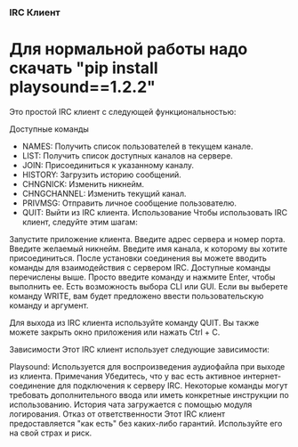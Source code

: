 ### IRC Клиент
# Для нормальной работы надо скачать "pip install playsound==1.2.2"
Это простой IRC клиент с следующей функциональностью:

Доступные команды
+ NAMES: Получить список пользователей в текущем канале.
+ LIST: Получить список доступных каналов на сервере.
+ JOIN: Присоединиться к указанному каналу.
+ HISTORY: Загрузить историю сообщений.
+ CHNGNICK: Изменить никнейм.
+ CHNGCHANNEL: Изменить текущий канал.
+ PRIVMSG: Отправить личное сообщение пользователю.
+ QUIT: Выйти из IRC клиента.
Использование
Чтобы использовать IRC клиент, следуйте этим шагам:

Запустите приложение клиента.
Введите адрес сервера и номер порта.
Введите желаемый никнейм.
Введите имя канала, к которому вы хотите присоединиться.
После установки соединения вы можете вводить команды для взаимодействия с сервером IRC. Доступные команды перечислены выше. Просто введите команду и нажмите Enter, чтобы выполнить ее.
Есть возможность выбора CLI или GUI.
Если вы выберете команду WRITE, вам будет предложено ввести пользовательскую команду и аргумент.

Для выхода из IRC клиента используйте команду QUIT. Вы также можете закрыть окно приложения или нажать Ctrl + C.

Зависимости
Этот IRC клиент использует следующие зависимости:

Playsound: Используется для воспроизведения аудиофайла при выходе из клиента.
Примечания
Убедитесь, что у вас есть активное интернет-соединение для подключения к серверу IRC.
Некоторые команды могут требовать дополнительного ввода или иметь конкретные инструкции по использованию.
История чата загружается с помощью модуля логирования.
Отказ от ответственности
Этот IRC клиент предоставляется "как есть" без каких-либо гарантий. Используйте его на свой страх и риск.
